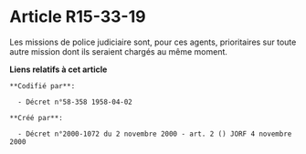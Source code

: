 # Article R15-33-19

Les missions de police judiciaire sont, pour ces agents, prioritaires sur toute autre mission dont ils seraient chargés au
même moment.

**Liens relatifs à cet article**

	**Codifié par**:

	  - Décret n°58-358 1958-04-02

	**Créé par**:

	  - Décret n°2000-1072 du 2 novembre 2000 - art. 2 () JORF 4 novembre 2000
